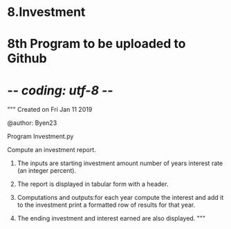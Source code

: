 # 8.Investment
# 8th Program to be uploaded to Github
# -*- coding: utf-8 -*-

"""
Created on Fri Jan 11 2019

@author: Byen23

Program Investment.py

Compute an investment report.

1. The inputs are starting investment amount number of years     interest rate (an integer percent).

2. The report is displayed in tabular form with a header. 

3. Computations and outputs:for each year compute the interest and add it to the investment print a formatted row of results for that year.

4. The ending investment and interest earned are also displayed. 
"""

